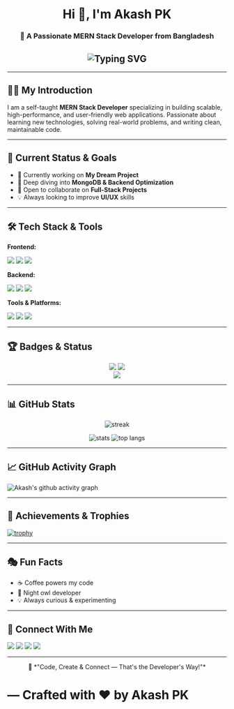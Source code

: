 <!-- ========================= HEADER ========================= -->
<h1 align="center">Hi 👋, I'm Akash PK</h1>
<h3 align="center">🚀 A Passionate MERN Stack Developer from Bangladesh</h3>

<!-- ========================= INTRO ANIMATION ========================= -->
<h2 align="center">
  <img src="https://readme-typing-svg.herokuapp.com?font=Fira+Code&weight=600&pause=1000&color=00BFFF&center=true&vCenter=true&width=500&lines=MERN+Stack+Developer;React+Lover+💙;Self+Taught+and+Always+Learning;Let's+Build+Something+Amazing!" alt="Typing SVG" />
</h2>

---

## 👨‍💻 My Introduction  
I am a self-taught **MERN Stack Developer** specializing in building scalable, high-performance, and user-friendly web applications. Passionate about learning new technologies, solving real-world problems, and writing clean, maintainable code.

---

## 🎯 Current Status & Goals
- 🔭 Currently working on **My Dream Project**  
- 🌱 Deep diving into **MongoDB & Backend Optimization**  
- 🤝 Open to collaborate on **Full-Stack Projects**  
- 💡 Always looking to improve **UI/UX** skills  

---

## 🛠️ Tech Stack & Tools  

**Frontend:**  
<p>
  <img src="https://img.shields.io/badge/React-20232A?style=for-the-badge&logo=react&logoColor=61DAFB" />
  <img src="https://img.shields.io/badge/Tailwind_CSS-38B2AC?style=for-the-badge&logo=tailwind-css&logoColor=white" />
  <img src="https://img.shields.io/badge/Figma-F24E1E?style=for-the-badge&logo=figma&logoColor=white" />
</p>

**Backend:**  
<p>
  <img src="https://img.shields.io/badge/Node.js-339933?style=for-the-badge&logo=nodedotjs&logoColor=white" />
  <img src="https://img.shields.io/badge/Express.js-404D59?style=for-the-badge" />
  <img src="https://img.shields.io/badge/MongoDB-4EA94B?style=for-the-badge&logo=mongodb&logoColor=white" />
</p>

**Tools & Platforms:**  
<p>
  <img src="https://img.shields.io/badge/Firebase-ffca28?style=for-the-badge&logo=firebase&logoColor=black" />
  <img src="https://img.shields.io/badge/Git-F05032?style=for-the-badge&logo=git&logoColor=white" />
  <img src="https://img.shields.io/badge/Postman-FF6C37?style=for-the-badge&logo=postman&logoColor=white" />
</p>

---

## 🏆 Badges & Status
<p align="center">
  <img src="https://img.shields.io/badge/Open%20to%20Work-2ea44f?style=for-the-badge" />
  <img src="https://img.shields.io/badge/Always%20Learning-blue?style=for-the-badge" />
  <br>
  <img src="https://img.shields.io/badge/Problem%20Solver-orange?style=for-the-badge" />
</p>

---

## 📊 GitHub Stats
<p align="center">
  <img src="https://github-readme-streak-stats.herokuapp.com/?user=akashpk41&theme=tokyonight" alt="streak" />
</p>
<p align="center">
  <img src="https://github-readme-stats.vercel.app/api?username=akashpk41&show_icons=true&theme=tokyonight" alt="stats" />
  <img src="https://github-readme-stats.vercel.app/api/top-langs/?username=akashpk41&layout=compact&theme=tokyonight" alt="top langs" />
</p>

---

## 📈 GitHub Activity Graph
![Akash's github activity graph](https://github-readme-activity-graph.vercel.app/graph?username=akashpk41&theme=react-dark)

---

## 🏅 Achievements & Trophies
[![trophy](https://github-profile-trophy.vercel.app/?username=akashpk41&theme=onedark&margin-w=15&margin-h=15)](https://github.com/ryo-ma/github-profile-trophy)

---

## 🎭 Fun Facts
- ☕ Coffee powers my code  
- 🌙 Night owl developer  
- 💡 Always curious & experimenting  

---

## 🔗 Connect With Me
<p>
  <a href="https://akash-pk.netlify.app/" target="_blank"><img src="https://img.shields.io/badge/Portfolio-000?style=for-the-badge&logo=vercel&logoColor=white" /></a>
  <a href="https://linkedin.com/in/akashpk441" target="_blank"><img src="https://img.shields.io/badge/LinkedIn-0A66C2?style=for-the-badge&logo=linkedin&logoColor=white" /></a>
  <a href="https://www.facebook.com/atapk41/" target="_blank"><img src="https://img.shields.io/badge/Facebook-1877F2?style=for-the-badge&logo=facebook&logoColor=white" /></a>
  <a href="mailto:akashpk741@gmail.com"><img src="https://img.shields.io/badge/Email-D14836?style=for-the-badge&logo=gmail&logoColor=white" /></a>
</p>

---

<p align="center">
  💬 *"Code, Create & Connect — That's the Developer's Way!"*  
  <br>
  <h1>— Crafted with ❤️ by Akash PK</h1>
</p>
